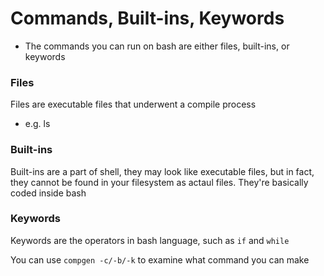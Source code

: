# Commands, Built-ins, Keywords
- The commands you can run on bash are either files, built-ins, or keywords
### Files
Files are executable files that underwent a compile process
- e.g. ls

### Built-ins
Built-ins are a part of shell, they may look like executable files, but in fact, they cannot be found in your filesystem as actaul
files. They're basically coded inside bash

### Keywords
Keywords are the operators in bash language, such as `if` and `while`

You can use `compgen -c/-b/-k` to examine what command you can make
